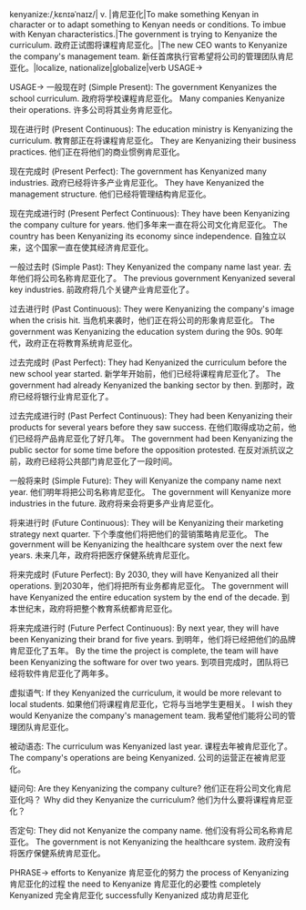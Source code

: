 kenyanize:/ˌkɛnɪəˈnaɪz/| v. |肯尼亚化|To make something Kenyan in character or to adapt something to Kenyan needs or conditions.  To imbue with Kenyan characteristics.|The government is trying to Kenyanize the curriculum. 政府正试图将课程肯尼亚化。|The new CEO wants to Kenyanize the company's management team. 新任首席执行官希望将公司的管理团队肯尼亚化。|localize, nationalize|globalize|verb
USAGE->

USAGE->
一般现在时 (Simple Present):
The government Kenyanizes the school curriculum. 政府将学校课程肯尼亚化。
Many companies Kenyanize their operations. 许多公司将其业务肯尼亚化。

现在进行时 (Present Continuous):
The education ministry is Kenyanizing the curriculum. 教育部正在将课程肯尼亚化。
They are Kenyanizing their business practices. 他们正在将他们的商业惯例肯尼亚化。

现在完成时 (Present Perfect):
The government has Kenyanized many industries. 政府已经将许多产业肯尼亚化。
They have Kenyanized the management structure. 他们已经将管理结构肯尼亚化。

现在完成进行时 (Present Perfect Continuous):
They have been Kenyanizing the company culture for years.  他们多年来一直在将公司文化肯尼亚化。
The country has been Kenyanizing its economy since independence. 自独立以来，这个国家一直在使其经济肯尼亚化。

一般过去时 (Simple Past):
They Kenyanized the company name last year. 去年他们将公司名称肯尼亚化了。
The previous government Kenyanized several key industries. 前政府将几个关键产业肯尼亚化了。


过去进行时 (Past Continuous):
They were Kenyanizing the company's image when the crisis hit. 当危机来袭时，他们正在将公司的形象肯尼亚化。
The government was Kenyanizing the education system during the 90s.  90年代，政府正在将教育系统肯尼亚化。

过去完成时 (Past Perfect):
They had Kenyanized the curriculum before the new school year started. 新学年开始前，他们已经将课程肯尼亚化了。
The government had already Kenyanized the banking sector by then. 到那时，政府已经将银行业肯尼亚化了。

过去完成进行时 (Past Perfect Continuous):
They had been Kenyanizing their products for several years before they saw success.  在他们取得成功之前，他们已经将产品肯尼亚化了好几年。
The government had been Kenyanizing the public sector for some time before the opposition protested. 在反对派抗议之前，政府已经将公共部门肯尼亚化了一段时间。


一般将来时 (Simple Future):
They will Kenyanize the company name next year. 他们明年将把公司名称肯尼亚化。
The government will Kenyanize more industries in the future. 政府将来会将更多产业肯尼亚化。

将来进行时 (Future Continuous):
They will be Kenyanizing their marketing strategy next quarter. 下个季度他们将把他们的营销策略肯尼亚化。
The government will be Kenyanizing the healthcare system over the next few years. 未来几年，政府将把医疗保健系统肯尼亚化。

将来完成时 (Future Perfect):
By 2030, they will have Kenyanized all their operations. 到2030年，他们将把所有业务都肯尼亚化。
The government will have Kenyanized the entire education system by the end of the decade. 到本世纪末，政府将把整个教育系统都肯尼亚化。

将来完成进行时 (Future Perfect Continuous):
By next year, they will have been Kenyanizing their brand for five years. 到明年，他们将已经把他们的品牌肯尼亚化了五年。
By the time the project is complete, the team will have been Kenyanizing the software for over two years.  到项目完成时，团队将已经将软件肯尼亚化了两年多。


虚拟语气:
If they Kenyanized the curriculum, it would be more relevant to local students. 如果他们将课程肯尼亚化，它将与当地学生更相关。
I wish they would Kenyanize the company's management team. 我希望他们能将公司的管理团队肯尼亚化。

被动语态:
The curriculum was Kenyanized last year. 课程去年被肯尼亚化了。
The company's operations are being Kenyanized. 公司的运营正在被肯尼亚化。

疑问句:
Are they Kenyanizing the company culture? 他们正在将公司文化肯尼亚化吗？
Why did they Kenyanize the curriculum? 他们为什么要将课程肯尼亚化？

否定句:
They did not Kenyanize the company name. 他们没有将公司名称肯尼亚化。
The government is not Kenyanizing the healthcare system. 政府没有将医疗保健系统肯尼亚化。


PHRASE->
efforts to Kenyanize 肯尼亚化的努力
the process of Kenyanizing 肯尼亚化的过程
the need to Kenyanize 肯尼亚化的必要性
completely Kenyanized 完全肯尼亚化
successfully Kenyanized 成功肯尼亚化